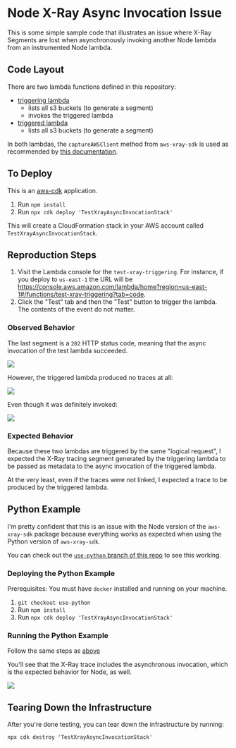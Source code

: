 # Node X-Ray Async Invocation Issue

This is some simple sample code that illustrates an issue where X-Ray Segments are lost when asynchronously invoking
another Node lambda from an instrumented Node lambda.

## Code Layout

There are two lambda functions defined in this repository:

- [triggering lambda](https://github.com/blimmer/xray-async-invocation/blob/main/lib/xray-async-invocation-stack.triggering.ts)
  - lists all s3 buckets (to generate a segment)
  - invokes the triggered lambda
- [triggered lambda](https://github.com/blimmer/xray-async-invocation/blob/main/lib/xray-async-invocation-stack.triggered.ts)
  - lists all s3 buckets (to generate a segment)

In both lambdas, the `captureAWSClient` method from `aws-xray-sdk` is used as recommended by
[this documentation](https://docs.aws.amazon.com/lambda/latest/dg/nodejs-tracing.html).

## To Deploy

This is an [aws-cdk](https://aws.amazon.com/cdk/) application.

1. Run `npm install`
1. Run `npx cdk deploy 'TestXrayAsyncInvocationStack'`

This will create a CloudFormation stack in your AWS account called `TestXrayAsyncInvocationStack`.

## Reproduction Steps

1. Visit the Lambda console for the `test-xray-triggering`. For instance, if you deploy to `us-east-1` the URL will be https://console.aws.amazon.com/lambda/home?region=us-east-1#/functions/test-xray-triggering?tab=code.
1. Click the "Test" tab and then the "Test" button to trigger the lambda. The contents of the event do not matter.

### Observed Behavior

The last segment is a `202` HTTP status code, meaning that the async invocation of the test lambda
succeeded.

![](https://i.imgur.com/KoCp9bZ.png)

However, the triggered lambda produced no traces at all:

![](https://i.imgur.com/FUKsXJv.png)

Even though it was definitely invoked:

![](https://i.imgur.com/Zzc7mFI.png[/img)

### Expected Behavior

Because these two lambdas are triggered by the same "logical request", I expected the X-Ray
tracing segment generated by the triggering lambda to be passed as metadata to the async
invocation of the triggered lambda.

At the very least, even if the traces were not linked, I expected a trace to be produced by
the triggered lambda.

## Python Example

I'm pretty confident that this is an issue with the Node version of the `aws-xray-sdk` package because everything
works as expected when using the Python version of `aws-xray-sdk`.

You can check out the [`use-python` branch of this repo](https://github.com/blimmer/xray-async-invocation/tree/use-python)
to see this working.

### Deploying the Python Example

Prerequisites: You must have `docker` installed and running on your machine.

1. `git checkout use-python`
1. Run `npm install`
1. Run `npx cdk deploy 'TestXrayAsyncInvocationStack'`

### Running the Python Example

Follow the same steps as [above](#reproduction-steps)

You'll see that the X-Ray trace includes the asynchronous invocation, which is the expected behavior for Node, as well.

![](https://i.imgur.com/1UNhurY.png)

## Tearing Down the Infrastructure

After you're done testing, you can tear down the infrastructure by running:

```
npx cdk destroy 'TestXrayAsyncInvocationStack'
```
